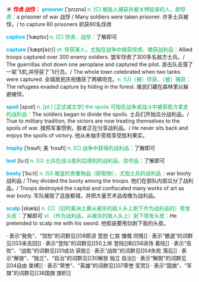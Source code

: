 ☀ <font color="red">**俘虏 战俘：**</font>
<font color="sky blue">**prisoner**</font> ['prɪznə] 
<font color="#00b050">n. [C] 被敌人捕获并被关押起来的人，即俘虏：</font>a prisoner of war 战俘 / Many soldiers were taken prisoner. 许多士兵被俘。/ to capture 80 prisoners 抓获80名俘虏
           
<font color="sky blue">**captive**</font> [ˈkæptɪv]
<font color="#00b050">n. [C] 俘虏、战俘：</font>了解即可           

<font color="sky blue">**capture**</font> [ˈkæptʃə(r)]
<font color="#00b050">vt. 俘获某人，尤指在战争中擒获俘虏、缴获战利品：</font>Allied troops captured over 300 enemy soldiers. 盟军俘虏了300多名敌方士兵。/ The guerrillas shot down one aeroplane and captured the pilot. 游击队击落了一架飞机,并俘获了飞行员。/ The whole town celebrated when two tanks were captured. 全城居民庆祝缴获了两辆坦克。<font color="#00b050">n. [U]（被）俘获、（被）捕获：</font>The refugees evaded capture by hiding in the forest. 难民们藏在森林里以躲避被俘。

<font color="sky blue">**spoil**</font> [spɔɪl]
<font color="#00b050">n. [pl.] [正式或文学] the spoils 可指在战争或战斗中被获胜方拿走的战利品：</font>The soldiers began to divide the spoils. 士兵们开始瓜分战利品。/ True to military tradition, the victors are now treating themselves to the spoils of war. 按照军事惯例，胜者正在分享战利品。/ He never sits back and enjoys the spoils of victory. 他从未袖手旁观享受胜利果实。

<font color="sky blue">**trophy**</font> [ˈtrəʊfi; 美 ˈtroʊfi]
<font color="#00b050">n. [C] 战争中获得的战利品：</font>了解即可
           
<font color="sky blue">**loot**</font> [lu:t]
<font color="#00b050">n. [U] 士兵在战斗胜利后得到的战利品、掠夺品：</font>了解即可
           
<font color="sky blue">**booty**</font> [ˈbu:ti]
<font color="#00b050">n. [U] 被盗的贵重物品（即赃物），尤指士兵的战利品：</font>war booty 战利品 / They divided the booty among the troops. 他们在部队内部瓜分了战利品。/ Troops destroyed the capital and confiscated many works of art as war booty. 军队摧毁了这座都城，并把大量艺术品收缴为战利品。
           
<font color="sky blue">**scalp**</font> [skælp]
<font color="#00b050">n. [C]（旧时美洲土著从被杀的敌人头上剥下作为战利品的）带发头皮：</font>了解即可 <font color="#00b050">vt.（作为战利品，从被杀的敌人头上）剥下带发头皮：</font>He pretended to scalp me with his sword. 他假装要用剑剥下我的头皮。

· 表示“赦免”、“饶恕”的词群见[[08原谅 宽恕 仁慈 慷慨 同情]]
· 表示“撤退”的词群见[[03来去回]]
· 表示“登陆”的词群见[[50上岸 登陆]]和[[56进场 着陆]]
· 表示“击败”、“战胜”的词群见[[01成功 获胜]]
· 表示“战败”的词群见[[04失败 落后]]
· 表示“解放”、“独立”、“自治”的词群见[[30解放 独立 自治]]
· 表示“解脱”的词群见[[04自由 束缚]]
· 表示“荣誉”、“英雄”的词群见[[07荣誉 奖赏]]
· 表示“国旗”、“军旗”的词群见[[38国旗 旗帜]]
